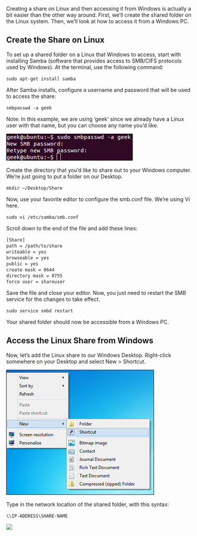 Creating a share on Linux and then accessing it from Windows is actually a bit easier than the other way around. First, we’ll create the shared folder on the Linux system. Then, we’ll look at how to access it from a Windows PC.

## Create the Share on Linux

To set up a shared folder on a Linux that Windows to access, start with installing Samba (software 							that provides access to SMB/CIFS protocols used by Windows). At the terminal, use the following command:
```
sudo apt-get install samba
```
After Samba installs, configure a username and password that will be used to access the share:
```
smbpasswd -a geek
```
Note: In this example, we are using ‘geek’ since we already have a Linux user with that name, but you can choose any name you’d like.
	
![](img/samba-share-on-linux/fig1.png?raw=true)
	
Create the directory that you’d like to share out to your Windows computer.  We’re just going to put a folder on our Desktop.
```
mkdir ~/Desktop/Share
```
Now, use your favorite editor to configure the smb.conf file. We’re using Vi here.
```
sudo vi /etc/samba/smb.conf
```
Scroll down to the end of the file and add these lines:
```
[Share]
path = /path/to/share
writeable = yes
browseable = yes
public = yes
create mask = 0644
directory mask = 0755
force user = shareuser
```
Save the file and close your editor.  Now, you just need to restart the SMB service for the changes to take effect.
```
sudo service smbd restart
```
Your shared folder should now be accessible from a Windows PC.

## Access the Linux Share from Windows

Now, let’s add the Linux share to our Windows Desktop.  Right-click somewhere on your Desktop and select New > Shortcut.

![](img/samba-share-on-linux/fig2.png?raw=true)

Type in the network location of the shared folder, with this syntax:
```
\\IP-ADDRESS\SHARE-NAME
```

![](img/samba-share-on-linux/fig3.png?raw=true)
<!--stackedit_data:
eyJoaXN0b3J5IjpbLTIwOTk3NjU4NjBdfQ==
-->